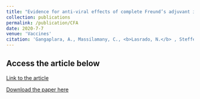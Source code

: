 ```yaml
---
title: "Evidence for anti-viral effects of complete Freund’s adjuvant in the mouse model of enterovirus infection"
collection: publications
permalink: /publication/CFA
date: 2020-7-7
venue: 'Vaccines'
citation: 'Gangaplara, A., Massilamany, C., <b>Lasrado, N.</b> , Steffen, D., Reddy, J., 2020. Evidence for anti-viral effects of complete Freund’s adjuvant in the mouse model of enterovirus infection. Vaccines, 2020; 8(3):364.'
---
```


Access the article below
----
[Link to the article](https://www.mdpi.com/2076-393X/8/3/364)

[Download the paper here](http://ninaadlasrado.github.io/files/CFA.pdf)

